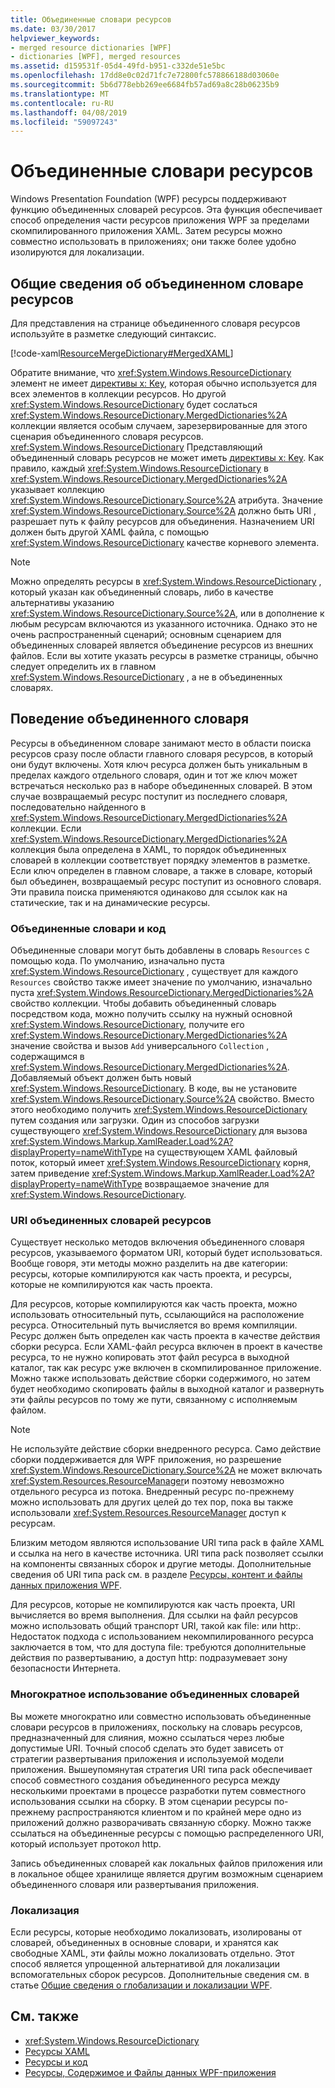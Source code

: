```yaml
---
title: Объединенные словари ресурсов
ms.date: 03/30/2017
helpviewer_keywords:
- merged resource dictionaries [WPF]
- dictionaries [WPF], merged resources
ms.assetid: d159531f-05d4-49fd-b951-c332de51e5bc
ms.openlocfilehash: 17dd8e0c02d71fc7e72800fc578866188d03060e
ms.sourcegitcommit: 5b6d778ebb269ee6684fb57ad69a8c28b06235b9
ms.translationtype: MT
ms.contentlocale: ru-RU
ms.lasthandoff: 04/08/2019
ms.locfileid: "59097243"
---
```

# <a name="merged-resource-dictionaries"></a>Объединенные словари ресурсов
Windows Presentation Foundation (WPF) ресурсы поддерживают функцию объединенных словарей ресурсов. Эта функция обеспечивает способ определения части ресурсов приложения WPF за пределами скомпилированного приложения XAML. Затем ресурсы можно совместно использовать в приложениях; они также более удобно изолируются для локализации.  
  
## <a name="introducing-a-merged-resource-dictionary"></a>Общие сведения об объединенном словаре ресурсов  
 Для представления на странице объединенного словаря ресурсов используйте в разметке следующий синтаксис.  
  
 [!code-xaml[ResourceMergeDictionary#MergedXAML](~/samples/snippets/csharp/VS_Snippets_Wpf/ResourceMergeDictionary/CS/default.xaml#mergedxaml)]  
  
 Обратите внимание, что <xref:System.Windows.ResourceDictionary> элемент не имеет [директивы x: Key](../../xaml-services/x-key-directive.md), которая обычно используется для всех элементов в коллекции ресурсов. Но другой <xref:System.Windows.ResourceDictionary> будет сослаться <xref:System.Windows.ResourceDictionary.MergedDictionaries%2A> коллекции является особым случаем, зарезервированные для этого сценария объединенного словаря ресурсов. <xref:System.Windows.ResourceDictionary> Представляющий объединенный словарь ресурсов не может иметь [директивы x: Key](../../xaml-services/x-key-directive.md). Как правило, каждый <xref:System.Windows.ResourceDictionary> в <xref:System.Windows.ResourceDictionary.MergedDictionaries%2A> указывает коллекцию <xref:System.Windows.ResourceDictionary.Source%2A> атрибута. Значение <xref:System.Windows.ResourceDictionary.Source%2A> должно быть URI , разрешает путь к файлу ресурсов для объединения. Назначением URI должен быть другой XAML файла, с помощью <xref:System.Windows.ResourceDictionary> качестве корневого элемента.  
  
> [!NOTE]
>  Можно определять ресурсы в <xref:System.Windows.ResourceDictionary> , который указан как объединенный словарь, либо в качестве альтернативы указанию <xref:System.Windows.ResourceDictionary.Source%2A>, или в дополнение к любым ресурсам включаются из указанного источника. Однако это не очень распространенный сценарий; основным сценарием для объединенных словарей является объединение ресурсов из внешних файлов. Если вы хотите указать ресурсы в разметке страницы, обычно следует определить их в главном <xref:System.Windows.ResourceDictionary> , а не в объединенных словарях.  
  
## <a name="merged-dictionary-behavior"></a>Поведение объединенного словаря  
 Ресурсы в объединенном словаре занимают место в области поиска ресурсов сразу после области главного словаря ресурсов, в который они будут включены. Хотя ключ ресурса должен быть уникальным в пределах каждого отдельного словаря, один и тот же ключ может встречаться несколько раз в наборе объединенных словарей. В этом случае возвращаемый ресурс поступит из последнего словаря, последовательно найденного в <xref:System.Windows.ResourceDictionary.MergedDictionaries%2A> коллекции. Если <xref:System.Windows.ResourceDictionary.MergedDictionaries%2A> коллекция была определена в XAML, то порядок объединенных словарей в коллекции соответствует порядку элементов в разметке. Если ключ определен в главном словаре, а также в словаре, который был объединен, возвращаемый ресурс поступит из основного словаря. Эти правила поиска применяются одинаково для ссылок как на статические, так и на динамические ресурсы.  
  
### <a name="merged-dictionaries-and-code"></a>Объединенные словари и код  
 Объединенные словари могут быть добавлены в словарь `Resources` с помощью кода. По умолчанию, изначально пуста <xref:System.Windows.ResourceDictionary> , существует для каждого `Resources` свойство также имеет значение по умолчанию, изначально пуста <xref:System.Windows.ResourceDictionary.MergedDictionaries%2A> свойство коллекции. Чтобы добавить объединенный словарь посредством кода, можно получить ссылку на нужный основной <xref:System.Windows.ResourceDictionary>, получите его <xref:System.Windows.ResourceDictionary.MergedDictionaries%2A> значение свойства и вызов `Add` универсального `Collection` , содержащимся в <xref:System.Windows.ResourceDictionary.MergedDictionaries%2A>. Добавляемый объект должен быть новый <xref:System.Windows.ResourceDictionary>. В коде, вы не установите <xref:System.Windows.ResourceDictionary.Source%2A> свойство. Вместо этого необходимо получить <xref:System.Windows.ResourceDictionary> путем создания или загрузки. Один из способов загрузки существующего <xref:System.Windows.ResourceDictionary> для вызова <xref:System.Windows.Markup.XamlReader.Load%2A?displayProperty=nameWithType> на существующем XAML файловый поток, который имеет <xref:System.Windows.ResourceDictionary> корня, затем приведение <xref:System.Windows.Markup.XamlReader.Load%2A?displayProperty=nameWithType> возвращаемое значение для <xref:System.Windows.ResourceDictionary>.  
  
### <a name="merged-resource-dictionary-uris"></a>URI объединенных словарей ресурсов  
 Существует несколько методов включения объединенного словаря ресурсов, указываемого форматом URI, который будет использоваться. Вообще говоря, эти методы можно разделить на две категории: ресурсы, которые компилируются как часть проекта, и ресурсы, которые не компилируются как часть проекта.  
  
 Для ресурсов, которые компилируются как часть проекта, можно использовать относительный путь, ссылающийся на расположение ресурса. Относительный путь вычисляется во время компиляции. Ресурс должен быть определен как часть проекта в качестве действия сборки ресурса. Если XAML-файл ресурса включен в проект в качестве ресурса, то не нужно копировать этот файл ресурса в выходной каталог, так как ресурс уже включен в скомпилированное приложение. Можно также использовать действие сборки содержимого, но затем будет необходимо скопировать файлы в выходной каталог и развернуть эти файлы ресурсов по тому же пути, связанному с исполняемым файлом.  
  
> [!NOTE]
>  Не используйте действие сборки внедренного ресурса. Само действие сборки поддерживается для WPF приложения, но разрешение <xref:System.Windows.ResourceDictionary.Source%2A> не может включать <xref:System.Resources.ResourceManager>и поэтому невозможно отдельного ресурса из потока. Внедренный ресурс по-прежнему можно использовать для других целей до тех пор, пока вы также использовали <xref:System.Resources.ResourceManager> доступ к ресурсам.  
  
 Близким методом являются использование URI типа pack в файле XAML и ссылка на него в качестве источника. URI типа pack позволяет ссылки на компоненты связанных сборок и другие методы. Дополнительные сведения об URI типа pack см. в разделе [Ресурсы, контент и файлы данных приложения WPF](../app-development/wpf-application-resource-content-and-data-files.md).  
  
 Для ресурсов, которые не компилируются как часть проекта, URI вычисляется во время выполнения. Для ссылки на файл ресурсов можно использовать общий транспорт URI, такой как file: или http:. Недостаток подхода с использованием некомпилированного ресурса заключается в том, что для доступа file: требуются дополнительные действия по развертыванию, а доступ http: подразумевает зону безопасности Интернета.  
  
### <a name="reusing-merged-dictionaries"></a>Многократное использование объединенных словарей  
 Вы можете многократно или совместно использовать объединенные словари ресурсов в приложениях, поскольку на словарь ресурсов, предназначенный для слияния, можно ссылаться через любые допустимые URI. Точный способ сделать это будет зависеть от стратегии развертывания приложения и используемой модели приложения. Вышеупомянутая стратегия URI типа pack обеспечивает способ совместного создания объединенного ресурса между несколькими проектами в процессе разработки путем совместного использования ссылки на сборку. В этом сценарии ресурсы по-прежнему распространяются клиентом и по крайней мере одно из приложений должно разворачивать связанную сборку. Можно также ссылаться на объединенные ресурсы с помощью распределенного URI, который использует протокол http.  
  
 Запись объединенных словарей как локальных файлов приложения или в локальное общее хранилище является другим возможным сценарием объединенного словаря или развертывания приложения.  
  
### <a name="localization"></a>Локализация  
 Если ресурсы, которые необходимо локализовать, изолированы от словарей, объединенных в основные словари, и хранятся как свободные XAML, эти файлы можно локализовать отдельно. Этот способ является упрощенной альтернативой для локализации вспомогательных сборок ресурсов. Дополнительные сведения см. в статье [Общие сведения о глобализации и локализации WPF](wpf-globalization-and-localization-overview.md).  
  
## <a name="see-also"></a>См. также

- <xref:System.Windows.ResourceDictionary>
- [Ресурсы XAML](xaml-resources.md)
- [Ресурсы и код](resources-and-code.md)
- [Ресурсы, Содержимое и Файлы данных WPF-приложения](../app-development/wpf-application-resource-content-and-data-files.md)
